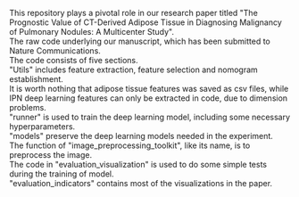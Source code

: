This repository plays a pivotal role in our research paper titled "The Prognostic Value of CT-Derived Adipose Tissue in Diagnosing Malignancy of Pulmonary Nodules: A Multicenter Study".  
The raw code underlying our manuscript, which has been submitted to Nature Communications.  
The code consists of five sections.   
"Utils" includes feature extraction, feature selection and nomogram establishment.   
It is worth nothing that adipose tissue features was saved as csv files, while IPN deep learning features can only be extracted in code, due to dimension problems.  
"runner" is used to train the deep learning model, including some necessary hyperparameters.  
"models" preserve the deep learning models needed in the experiment.  
The function of "image_preprocessing_toolkit", like its name, is to preprocess the image.  
The code in "evaluation_visualization" is used to do some simple tests during the training of model.  
"evaluation_indicators" contains most of the visualizations in the paper.  
